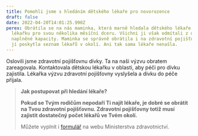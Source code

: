 ```yaml
---
title: Pomohli jsme s hledáním dětského lékaře pro novorozence
draft: false
date: 2022-04-20T14:01:25.990Z
perex: Obrátila se na nás maminka, která marně hledala dětského lékaře či
  lékařku pro svou několika měsíční dceru. Všichni ji však odmítali z důvodu
  naplněné kapacity. Maminka se správně obrátila i na zdravotní pojišťovnu, aby
  jí poskytla seznam lékařů v okolí. Ani tak sama lékaře nenašla.
---
```

Oslovili jsme zdravotní pojišťovnu dívky. Ta na naši výzvu obratem zareagovala. Kontaktovala dětskou lékařku v oblasti, aby péči pro dívku zajistila. Lékařka výzvu zdravotní pojišťovny vyslyšela a dívku do péče přijala. 

> **Jak postupovat při hledání lékaře?**
>
> **Pokud se Tvým rodičům nepodaří Ti najít lékaře, je dobré se obrátit na Tvou zdravotní pojišťovnu. Zdravotní pojišťovny totiž musí zajistit dostatečný počet lékařů ve Tvém okolí.**
>
> Můžete vyplnit i [formulář](https://nedostupnapece.mzcr.cz/) na webu Ministerstva zdravotnictví.